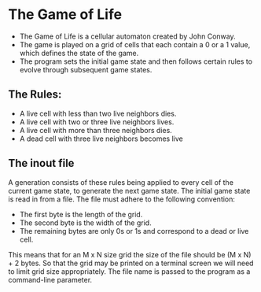 # The Game of Life 
 
- The Game of Life is a cellular automaton created by John Conway.
- The game is played on a grid of cells that each contain a 0 or a 1 value, which defines the state of the game.
- The program sets the initial game state and then follows certain rules to evolve through subsequent game states.

## The Rules: 

- A live cell with less than two live neighbors dies.
- A live cell with two or three live neighbors lives.
- A live cell with more than three neighbors dies.
- A dead cell with three live neighbors becomes live 

## The inout file

A generation consists of these rules being applied to every cell of the current game state, to generate the next game state. 
The initial game state is read in from a file. The file must adhere to the following convention: 
 
- The first byte is the length of the grid.
- The second byte is the width of the grid.
- The remaining bytes are only 0s or 1s and correspond to a dead or live cell.

This means that for an M x N size grid the size of the file should be (M x N) + 2 bytes.
So that the grid may be printed on a terminal screen we will need to limit grid size appropriately.
The file name is passed to the program as a command-line parameter.
